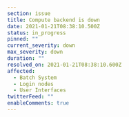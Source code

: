 ```yaml
---
section: issue
title: Compute backend is down
date: 2021-01-21T08:38:10.500Z
status: in_progress
pinned: ""
current_severity: down
max_severity: down
duration: ""
resolved_on: 2021-01-21T08:38:10.600Z
affected:
  - Batch System
  - Login nodes
  - User Interfaces
twitterFeed: ""
enableComments: true
---
```


